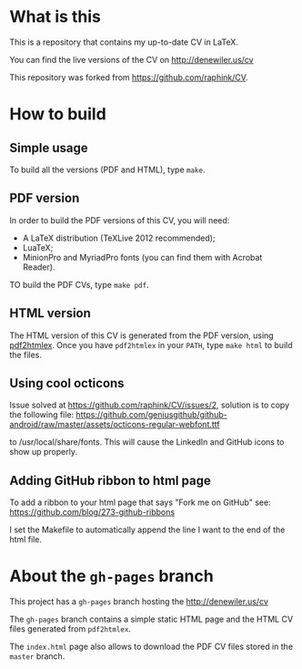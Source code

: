 # What is this

This is a repository that contains my up-to-date CV in LaTeX.

You can find the live versions of the CV on http://denewiler.us/cv

This repository was forked from https://github.com/raphink/CV.

# How to build

## Simple usage

To build all the versions (PDF and HTML), type `make`.


## PDF version

In order to build the PDF versions of this CV, you will need:

   * A LaTeX distribution (TeXLive 2012 recommended);
   * LuaTeX;
   * MinionPro and MyriadPro fonts (you can find them with Acrobat Reader).

TO build the PDF CVs, type `make pdf`.


## HTML version

The HTML version of this CV is generated from the PDF version, using [pdf2htmlex](https://github.com/coolwanglu/pdf2htmlEX). Once you have `pdf2htmlex` in your `PATH`, type `make html` to build the files.


## Using cool octicons

Issue solved at https://github.com/raphink/CV/issues/2, solution is to copy the following file:
https://github.com/geniusgithub/github-android/raw/master/assets/octicons-regular-webfont.ttf

to /usr/local/share/fonts. This will cause the LinkedIn and GitHub icons to show up properly.


## Adding GitHub ribbon to html page

To add a ribbon to your html page that says "Fork me on GitHub" see:
https://github.com/blog/273-github-ribbons

I set the Makefile to automatically append the line I want to the end of the html file.


# About the `gh-pages` branch

This project has a `gh-pages` branch hosting the http://denewiler.us/cv

The `gh-pages` branch contains a simple static HTML page and the HTML CV files generated from `pdf2htmlex`.

The `index.html` page also allows to download the PDF CV files stored in the `master` branch.
